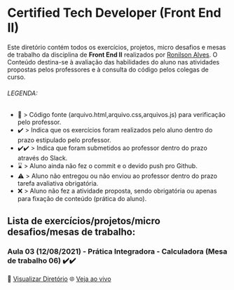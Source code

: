 # Certified Tech Developer (Front End II)
Este diretório contém todos os exercícios, projetos, micro desafios e mesas de trabalho da disciplina de <b>Front End II</b> realizados por [Ronilson Alves](https://linkedin.com/in/ronilsonalves).
O Conteúdo destina-se à avaliação das habilidades do aluno nas atividades propostas pelos professores e à consulta do código pelos colegas de curso.

###### LEGENDA:
- 📄 > Código fonte (arquivo.html,arquivo.css,arquivos.js) para verificação pelo professor.
- ✔️ > Indica que os exercícios foram realizados pelo aluno dentro do prazo estipulado pelo professor.
- ✔️✔️ > Indica que foram submetidos ao professor dentro do prazo através do Slack.
- ⌛ > Aluno ainda não fez o commit e o devido push pro Github.
- ⚠️ > Aluno não entregou ou não enviou ao professor dentro do prazo tarefa avaliativa obrigatória.
- ❌ > Aluno não fez a atividade proposta, sendo obrigatória ou apenas para fixação de conteúdo (prática do aluno).

## Lista de exercícios/projetos/micro desafios/mesas de trabalho:

### Aula 03 (12/08/2021) - Prática Integradora - Calculadora (Mesa de trabalho 06) ✔️✔️
📄 [Visualizar Diretório](/FrontEndII/Aula03/MesaDeTrabalho)
🌐 [Veja ao vivo](https://ronilsonalves.github.io/CertifiedTechDeveloper/FrontEndII/Aula03/MesaDeTrabalho/index.html)
